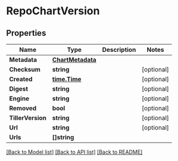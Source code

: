 # RepoChartVersion

## Properties

Name | Type | Description | Notes
------------ | ------------- | ------------- | -------------
**Metadata** | [**ChartMetadata**](ChartMetadata.md) |  | 
**Checksum** | **string** |  | [optional] 
**Created** | [**time.Time**](time.Time.md) |  | [optional] 
**Digest** | **string** |  | [optional] 
**Engine** | **string** |  | [optional] 
**Removed** | **bool** |  | [optional] 
**TillerVersion** | **string** |  | [optional] 
**Url** | **string** |  | [optional] 
**Urls** | **[]string** |  | 

[[Back to Model list]](../README.md#documentation-for-models) [[Back to API list]](../README.md#documentation-for-api-endpoints) [[Back to README]](../README.md)


